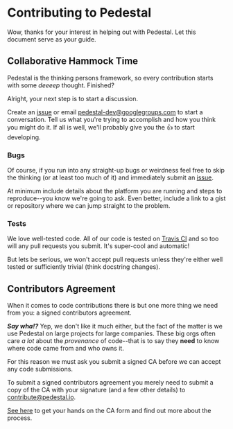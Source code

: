 # Contributing to Pedestal

Wow, thanks for your interest in helping out with Pedestal. Let this document serve as your guide.

## Collaborative Hammock Time

Pedestal is the thinking persons framework, so every contribution starts with
some *deeeep* thought. Finished?

Alright, your next step is to start a discussion.

Create an [issue](https://github.com/pedestal/pedestal/issues/new) or email
[pedestal-dev@googlegroups.com](mailto:pedestal-dev@googlegroups.com) to start
a conversation. Tell us what you're trying to accomplish and how you think you
might do it. If all is well, we'll probably give you the :thumbsup: to
start developing.

### Bugs

Of course, if you run into any straight-up bugs or weirdness feel free to skip
the thinking (or at least too much of it) and immediately submit an
[issue](https://github.com/pedestal/pedestal/issues/new).

At minimum include details about the platform you are running and steps to
reproduce--you know we're going to ask. Even better, include a link to a gist
or repository where we can jump straight to the problem.

### Tests

We love well-tested code. All of our code is tested on [Travis
CI](https://travis-ci.org/pedestal/pedestal) and so too will any pull requests
you submit. It's super-cool and automatic!

But lets be serious, we won't accept pull requests unless they're either well
tested or sufficiently trivial (think docstring changes).

## Contributors Agreement

When it comes to code contributions there is but one more thing we need from
you: a signed contributors agreement.

_**Say wha!?**_ Yep, we don't like it much either,
but the fact of the matter is we use Pedestal on large projects for large
companies. These big orgs often care *a lot* about the *provenance* of
code--that is to say they **need** to know where code came from and who owns
it.

For this reason we must ask you submit a signed CA before we can accept any code submissions.

To submit a signed contributors agreement you merely need to submit a copy of the CA with
your signature (and a few other details) to [contribute@pedestal.io](mailto:contribute@pedestal.io).

[See here](http://pedestal.io/#contribute) to get your hands on the CA form and
find out more about the process.
